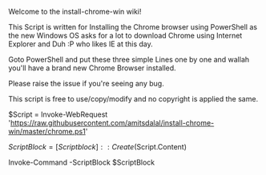 Welcome to the install-chrome-win wiki!

This Script is written for Installing the Chrome browser using PowerShell as the new Windows OS asks for a lot to download Chrome using Internet Explorer and Duh :P who likes IE at this day.

Goto PowerShell and put these three simple Lines one by one and wallah you'll have a brand new Chrome Browser installed.

Please raise the issue if you're seeing any bug.

This script is free to use/copy/modify and no copyright is applied the same.

$Script = Invoke-WebRequest 'https://raw.githubusercontent.com/amitsdalal/install-chrome-win/master/chrome.ps1'

$ScriptBlock = [Scriptblock]::Create($Script.Content)

Invoke-Command -ScriptBlock $ScriptBlock
